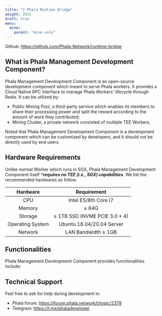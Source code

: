 ```yaml
---
title: "3 Phala Runtime Bridge"
weight: 2031
draft: true
menu:
  mine:
    parent: "mine-solo"
---
```


Github: https://github.com/Phala-Network/runtime-bridge

## What is Phala Management Development Component?

Phala Management Development Component is an open-source development component which meant to serve Phala workers. It provides a Cloud Native RPC interface to manage Phala Workers' lifecycle through Redis. It can be utilized by:

- Public Mining Pool, a third-party service which enables its members to share their processing power and split the reward according to the amount of work they contributed;
- Mining Cluster, a private network consisted of multiple TEE Workers.

Noted that Phala Management Development Component is a development component which can be customized by developers, and it should not be directly used by end users.

## Hardware Requirements

Unlike normal Worker which runs in SGX, Phala Management Development Component itself \***_requires no TEE (i.e., SGX) capabilities_**. We list the recommended hardwares as follow.

|     Hardware     |             Requirement             |
| :--------------: | :---------------------------------: |
|       CPU        |        Intel E5/8th Core I7         |
|      Memory      |             $\geq$ 64G              |
|     Storage      | $\geq$ 1TB SSD (NVME PCIE 3.0 \* 4) |
| Operating System |      Ubuntu 18.04/20.04 Server      |
|     Network      |      LAN Bandwidth $\geq$ 1GB       |

## Functionalities

Phala Management Development Component provides functionalities include:

<!-- TODO.zhe: I think the Worker and Controller accounts have been abandoned -->

<!-- TODO.zhe: we'd better give this a license -->

## Technical Support

Feel free to ask for help during development in:

- Phala forum: https://forum.phala.network/t/topic/2379
- Telegram: https://t.me/phaladeveloper
